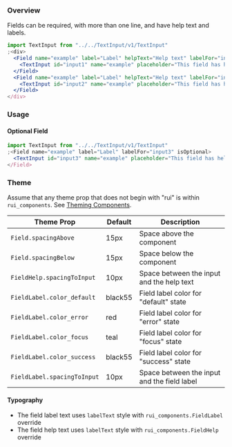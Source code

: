 ### Overview

Fields can be required, with more than one line, and have help text and labels.

```jsx
import TextInput from "../../TextInput/v1/TextInput"
;<div>
  <Field name="example" label="Label" helpText="Help text" labelFor="input1">
    <TextInput id="input1" name="example" placeholder="This field has help text" />
  </Field>
  <Field name="example" label="Label" helpText="Help text" labelFor="input2">
    <TextInput id="input2" name="example" placeholder="This field has help text" shouldAllowLineBreaks />
  </Field>
</div>
```

### Usage

#### Optional Field
```jsx
import TextInput from "../../TextInput/v1/TextInput"
;<Field name="example" label="Label" labelFor="input3" isOptional>
  <TextInput id="input3" name="example" placeholder="This field has help text" />
</Field>
```

### Theme

Assume that any theme prop that does not begin with "rui" is within `rui_components`. See [Theming Components](./#!/Theming%20Components).

| Theme Prop                  | Default | Description                                 |
| --------------------------- | ------- | ------------------------------------------- |
| `Field.spacingAbove`        | 15px    | Space above the component                   |
| `Field.spacingBelow`        | 15px    | Space below the component                   |
| `FieldHelp.spacingToInput`  | 10px    | Space between the input and the help text   |
| `FieldLabel.color_default`  | black55 | Field label color for "default" state       |
| `FieldLabel.color_error`    | red     | Field label color for "error" state         |
| `FieldLabel.color_focus`    | teal    | Field label color for "focus" state         |
| `FieldLabel.color_success`  | black55 | Field label color for "success" state       |
| `FieldLabel.spacingToInput` | 10px    | Space between the input and the field label |

#### Typography

- The field label text uses `labelText` style with `rui_components.FieldLabel` override
- The field help text uses `labelText` style with `rui_components.FieldHelp` override
